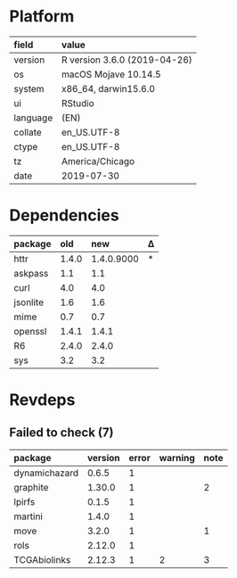 # Platform

|field    |value                        |
|:--------|:----------------------------|
|version  |R version 3.6.0 (2019-04-26) |
|os       |macOS Mojave 10.14.5         |
|system   |x86_64, darwin15.6.0         |
|ui       |RStudio                      |
|language |(EN)                         |
|collate  |en_US.UTF-8                  |
|ctype    |en_US.UTF-8                  |
|tz       |America/Chicago              |
|date     |2019-07-30                   |

# Dependencies

|package  |old   |new        |Δ  |
|:--------|:-----|:----------|:--|
|httr     |1.4.0 |1.4.0.9000 |*  |
|askpass  |1.1   |1.1        |   |
|curl     |4.0   |4.0        |   |
|jsonlite |1.6   |1.6        |   |
|mime     |0.7   |0.7        |   |
|openssl  |1.4.1 |1.4.1      |   |
|R6       |2.4.0 |2.4.0      |   |
|sys      |3.2   |3.2        |   |

# Revdeps

## Failed to check (7)

|package       |version |error |warning |note |
|:-------------|:-------|:-----|:-------|:----|
|dynamichazard |0.6.5   |1     |        |     |
|graphite      |1.30.0  |1     |        |2    |
|lpirfs        |0.1.5   |1     |        |     |
|martini       |1.4.0   |1     |        |     |
|move          |3.2.0   |1     |        |1    |
|rols          |2.12.0  |1     |        |     |
|TCGAbiolinks  |2.12.3  |1     |2       |3    |

